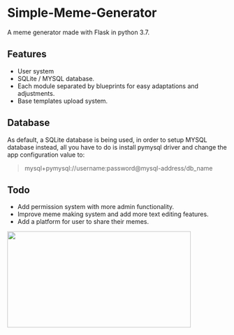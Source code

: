 # Simple-Meme-Generator
A meme generator made with Flask in python 3.7.

## Features
* User system
* SQLite / MYSQL database.
* Each module separated by blueprints for easy adaptations and adjustments.
* Base templates upload system.

## Database
As default, a SQLite database is being used, in order to setup MYSQL database instead, all you have to do is install pymysql driver and change the app configuration value to:
> mysql+pymysql://username:password@mysql-address/db_name

## Todo
* Add permission system with more admin functionality.
* Improve meme making system and add more text editing features.
* Add a platform for user to share their memes.


<img src="https://i.imgur.com/OS0gAVr.png" data-canonical-src="https://i.imgur.com/OS0gAVr.png" width="420" height="220" />
